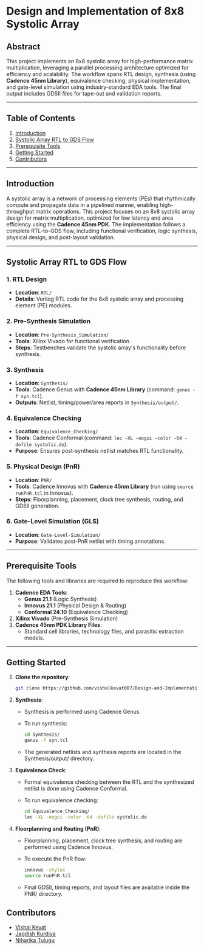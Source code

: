 # Design and Implementation of 8x8 Systolic Array

## Abstract
This project implements an 8x8 systolic array for high-performance matrix multiplication, leveraging a parallel processing architecture optimized for efficiency and scalability. The workflow spans RTL design, synthesis (using **Cadence 45nm Library**), equivalence checking, physical implementation, and gate-level simulation using industry-standard EDA tools. The final output includes GDSII files for tape-out and validation reports.

---

## Table of Contents
1. [Introduction](#introduction)
2. [Systolic Array RTL to GDS Flow](#systolic-array-rtl-to-gds-flow)
3. [Prerequisite Tools](#prerequisite-tools)
4. [Getting Started](#getting-started)
5. [Contributors](#contributors)

---

## Introduction
A systolic array is a network of processing elements (PEs) that rhythmically compute and propagate data in a pipelined manner, enabling high-throughput matrix operations. This project focuses on an 8x8 systolic array design for matrix multiplication, optimized for low latency and area efficiency using the **Cadence 45nm PDK**. The implementation follows a complete RTL-to-GDS flow, including functional verification, logic synthesis, physical design, and post-layout validation.

---

## Systolic Array RTL to GDS Flow

### 1. RTL Design
- **Location**: `RTL/`
- **Details**: Verilog RTL code for the 8x8 systolic array and processing element (PE) modules.

### 2. Pre-Synthesis Simulation
- **Location**: `Pre-Synthesis_Simulation/`
- **Tools**: Xilinx Vivado for functional verification.
- **Steps**: Testbenches validate the systolic array's functionality before synthesis.

### 3. Synthesis
- **Location**: `Synthesis/`
- **Tools**: Cadence Genus with **Cadence 45nm Library** (command: `genus -f syn.tcl`).
- **Outputs**: Netlist, timing/power/area reports in `Synthesis/output/`.

### 4. Equivalence Checking
- **Location**: `Equivalence_Checking/`
- **Tools**: Cadence Conformal (command: `lec -XL -nogui -color -64 -dofile systolic.do`).
- **Purpose**: Ensures post-synthesis netlist matches RTL functionality.

### 5. Physical Design (PnR)
- **Location**: `PNR/`
- **Tools**: Cadence Innovus with **Cadence 45nm Library** (run using `source runPnR.tcl` in Innovus).
- **Steps**: Floorplanning, placement, clock tree synthesis, routing, and GDSII generation.

### 6. Gate-Level Simulation (GLS)
- **Location**: `Gate-Level-Simulation/`
- **Purpose**: Validates post-PnR netlist with timing annotations.

---

## Prerequisite Tools
The following tools and libraries are required to reproduce this workflow:
1. **Cadence EDA Tools**:
   - **Genus 21.1** (Logic Synthesis)
   - **Innovus 21.1** (Physical Design & Routing)
   - **Conformal 24.10** (Equivalence Checking)
2. **Xilinx Vivado** (Pre-Synthesis Simulation)
3. **Cadence 45nm PDK Library Files**:
   - Standard cell libraries, technology files, and parasitic extraction models.

---

## Getting Started
1. **Clone the repository**:
    ```bash
    git clone https://github.com/vishalkevat007/Design-and-Implementation-of-8x8-Systolic-Array.git
2. **Synthesis**:
    - Synthesis is performed using Cadence Genus.

    - To run synthesis:
        ```bash
        cd Synthesis/
        genus -f syn.tcl
    - The generated netlists and synthesis reports are located in the Synthesis/output/ directory.

3. **Equivalence Check**:
    - Formal equivalence checking between the RTL and the synthesized netlist is done using Cadence Conformal.

    - To run equivalence checking:
        ```bash
        cd Equivalence_Checking/
        lec -XL -nogui -color -64 -dofile systolic.do

4. **Floorplanning and Routing (PnR)**:
    - Floorplanning, placement, clock tree synthesis, and routing are performed using Cadence Innovus.

    - To execute the PnR flow:
        ```bash
        innovus -stylus
        source runPnR.tcl
    - Final GDSII, timing reports, and layout files are available inside the PNR/ directory.


## Contributors
- [Vishal Kevat](https://github.com/vishalkevat007)  
- [Jagdish Kurdiya](https://github.com/vishalkevat007)
- [Niharika Tulugu](https://github.com/vishalkevat007)    
